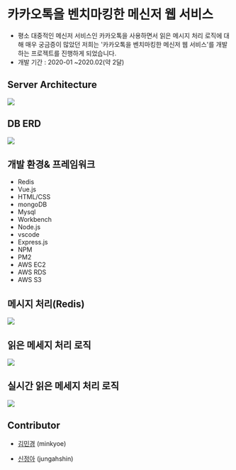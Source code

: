 # 카카오톡을 벤치마킹한 메신저 웹 서비스

- 평소 대중적인 메신저 서비스인 카카오톡을 사용하면서 읽은 메시지 처리 로직에 대해 매우 궁금증이 많았던 저희는 '카카오톡을 벤치마킹한 메신저 웹 서비스'를 개발하는 프로젝트를 진행하게 되었습니다.
- 개발 기간 : 2020-01 ~2020.02(약 2달)



## Server Architecture

![](https://img1.daumcdn.net/thumb/R1280x0/?scode=mtistory2&fname=https%3A%2F%2Fk.kakaocdn.net%2Fdn%2FbOdeYL%2FbtqEnhJLVK0%2FnPEYfG5thkWk2BN0SvefqK%2Fimg.png)



## DB ERD

![](https://img1.daumcdn.net/thumb/R1280x0/?scode=mtistory2&fname=https%3A%2F%2Fk.kakaocdn.net%2Fdn%2Fz0amb%2FbtqEnHBtujT%2FYO2C3trjQkWbnsbTKBWts1%2Fimg.png)



## 개발 환경& 프레임워크

- Redis
- Vue.js
- HTML/CSS
- mongoDB
- Mysql
- Workbench
- Node.js
- vscode
- Express.js
- NPM
- PM2
- AWS EC2
- AWS RDS
- AWS S3



## 메시지 처리(Redis)

![](https://img1.daumcdn.net/thumb/R1280x0/?scode=mtistory2&fname=https%3A%2F%2Fk.kakaocdn.net%2Fdn%2Fbv2a57%2FbtqEoAhx9Hl%2FF1rCnEdZ1jUZFO25voTkKK%2Fimg.png)



## 읽은 메세지 처리 로직

![](https://img1.daumcdn.net/thumb/R1280x0/?scode=mtistory2&fname=https%3A%2F%2Fk.kakaocdn.net%2Fdn%2FevSSOS%2FbtqEmwt9nyO%2F7hCArwbWxSwGA0S7D7MCOk%2Fimg.png)



## 실시간 읽은 메세지 처리 로직

![](https://img1.daumcdn.net/thumb/R1280x0/?scode=mtistory2&fname=https%3A%2F%2Fk.kakaocdn.net%2Fdn%2FDMro1%2FbtqEmoC5dlN%2FSao9u3tKofE9PKzvldzcPK%2Fimg.png)



## Contributor

- [김민경](https://github.com/minkyoe) (minkyoe)

- [신정아](https://github.com/jungahshin) (jungahshin)

  



